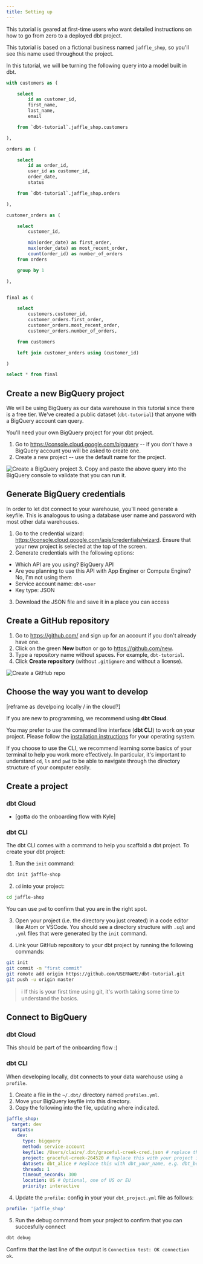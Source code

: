 ```yaml
---
title: Setting up
---
```

This tutorial is geared at first-time users who want detailed instructions on
how to go from zero to a deployed dbt project.

This tutorial is based on a fictional business named `jaffle_shop`, so you'll
see this name used throughout the project.

In this tutorial, we will be turning the following query into a model built in dbt.
```sql
with customers as (

    select
        id as customer_id,
        first_name,
        last_name,
        email

    from `dbt-tutorial`.jaffle_shop.customers

),

orders as (

    select
        id as order_id,
        user_id as customer_id,
        order_date,
        status

    from `dbt-tutorial`.jaffle_shop.orders

),

customer_orders as (

    select
        customer_id,

        min(order_date) as first_order,
        max(order_date) as most_recent_order,
        count(order_id) as number_of_orders
    from orders

    group by 1

),


final as (

    select
        customers.customer_id,
        customer_orders.first_order,
        customer_orders.most_recent_order,
        customer_orders.number_of_orders,

    from customers

    left join customer_orders using (customer_id)

)

select * from final
```

## Create a new BigQuery project
We will be using BigQuery as our data warehouse in this tutorial since there is
a free tier. We've created a public dataset (`dbt-tutorial`) that anyone with
a BigQuery account can query.

You'll need your own BigQuery project for your dbt project.
1. Go to https://console.cloud.google.com/bigquery -- if you don't have a
BigQuery account you will be asked to create one.
2. Create a new project -- use the default name for the project.
<img alt="Create a BigQuery project" src="/img/create-bigquery-project.png" class="docImage"/>
3. Copy and paste the above query into the BigQuery console to validate that you
can run it.

## Generate BigQuery credentials
In order to let dbt connect to your warehouse, you'll need generate a keyfile.
This is analogous to using a database user name and password with most other
data warehouses.
1. Go to the credential wizard: https://console.cloud.google.com/apis/credentials/wizard. Ensure that your new project is selected at the top of the screen.
2. Generate credentials with the following options:
  * Which API are you using? BigQuery API
  * Are you planning to use this API with App Enginer or Compute Engine? No, I'm not using them
  * Service account name: `dbt-user`
  * Key type: JSON
3. Download the JSON file and save it in a place you can access


## Create a GitHub repository

1. Go to https://github.com/ and sign up for an account if you don't already have one.
1. Click on the green **New** button or go to https://github.com/new.
1. Type a repository name without spaces. For example, `dbt-tutorial`.
1. Click **Create repository** (without `.gitignore` and without a license).

<img alt="Create a GitHub repo" src="/img/create-github-repo.png" class="docImage"/>

## Choose the way you want to develop
[reframe as develpoing locally / in the cloud?]

If you are new to programming, we recommend using **dbt Cloud**.

You may prefer to use the command line interface (**dbt CLI**) to work on your project.
Please follow the [installation instructions](https://docs.getdbt.com/docs/installation)
for your operating system.

If you choose to use the CLI, we recommend learning some basics of your terminal
to help you work more effectively. In particular, it's important to understand
`cd`, `ls` and `pwd` to be able to navigate through the directory structure of
your computer easily.

## Create a project
### dbt Cloud
* [gotta do the onboarding flow with Kyle]

### dbt CLI
The dbt CLI comes with a command to help you scaffold a dbt project. To create
your dbt project:
1. Run the `init` command:
```bash
dbt init jaffle-shop
```
2. `cd` into your project:
```bash
cd jaffle-shop
```
You can use `pwd` to confirm that you are in the right spot.

3. Open your project (i.e. the directory you just created) in a code editor like
Atom or VSCode. You should see a directory structure with `.sql` and `.yml` files
that were generated by the `init` command.

4. Link your GitHub repository to your dbt project by running the following
commands:
```bash
git init
git commit -m "first commit"
git remote add origin https://github.com/USERNAME/dbt-tutorial.git
git push -u origin master
```

> ℹ️ If this is your first time using git, it's worth taking some time to
understand the basics.

## Connect to BigQuery
### dbt Cloud
This should be part of the onboarding flow :)

### dbt CLI
When developing locally, dbt connects to your data warehouse using a `profile`.
1. Create a file in the `~/.dbt/` directory named `profiles.yml`.
2. Move your BigQuery keyfile into this directory.
3. Copy the following into the file, updating where indicated.
```yaml
jaffle_shop:
  target: dev
  outputs:
    dev:
      type: bigquery
      method: service-account
      keyfile: /Users/claire/.dbt/graceful-creek-cred.json # replace this with the full path to your keyfile
      project: graceful-creek-264520 # Replace this with your project id
      dataset: dbt_alice # Replace this with dbt_your_name, e.g. dbt_bob
      threads: 1
      timeout_seconds: 300
      location: US # Optional, one of US or EU
      priority: interactive
```
4. Update the `profile:` config in your your `dbt_project.yml` file as follows:
```yaml
profile: 'jaffle_shop'
```
5. Run the debug command from your project to confirm that you can succesfully
connect
```bash
dbt debug
```
Confirm that the last line of the output is `Connection test: OK connection ok`.
